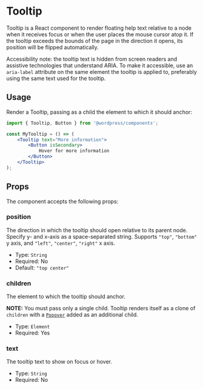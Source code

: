 # Tooltip

Tooltip is a React component to render floating help text relative to a node when it receives focus or when the user places the mouse cursor atop it. If the tooltip exceeds the bounds of the page in the direction it opens, its position will be flipped automatically.

Accessibility note: the tooltip text is hidden from screen readers and assistive technologies that understand ARIA. To make it accessible, use an `aria-label` attribute on the same element the tooltip is applied to, preferably using the same text used for the tooltip.

## Usage

Render a Tooltip, passing as a child the element to which it should anchor:

```jsx
import { Tooltip, Button } from '@wordpress/components';

const MyTooltip = () => (
	<Tooltip text="More information">
		<Button isSecondary>
			Hover for more information
		</Button>
	</Tooltip>
);
```

## Props

The component accepts the following props:

### position

The direction in which the tooltip should open relative to its parent node. Specify y- and x-axis as a space-separated string. Supports `"top"`, `"bottom"` y axis, and `"left"`, `"center"`, `"right"` x axis.

- Type: `String`
- Required: No
- Default: `"top center"`

### children

The element to which the tooltip should anchor.

__NOTE:__ You must pass only a single child. Tooltip renders itself as a clone of `children` with a [`Popover`](/packages/components/src/popover/README.md) added as an additional child.

- Type: `Element`
- Required: Yes

### text

The tooltip text to show on focus or hover.

- Type: `String`
- Required: No
